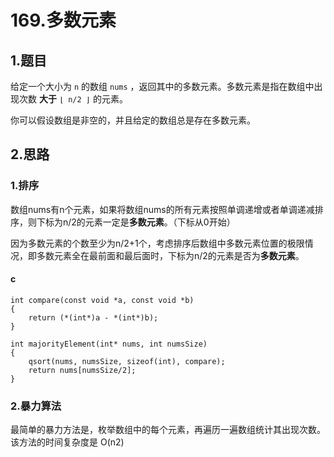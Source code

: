 # 169.多数元素

## 1.题目

给定一个大小为 `n` 的数组 `nums` ，返回其中的多数元素。多数元素是指在数组中出现次数 **大于** `⌊ n/2 ⌋` 的元素。

你可以假设数组是非空的，并且给定的数组总是存在多数元素。

## 2.思路

### 1.排序

数组nums有n个元素，如果将数组nums的所有元素按照单调递增或者单调递减排序，则下标为n/2的元素一定是**多数元素**。（下标从0开始）

因为多数元素的个数至少为n/2+1个，考虑排序后数组中多数元素位置的极限情况，即多数元素全在最前面和最后面时，下标为n/2的元素是否为**多数元素**。

#### c

```
int compare(const void *a, const void *b) 
{
    return (*(int*)a - *(int*)b);
}

int majorityElement(int* nums, int numsSize) 
{
    qsort(nums, numsSize, sizeof(int), compare);
    return nums[numsSize/2];
}
```



### 2.暴力算法

最简单的暴力方法是，枚举数组中的每个元素，再遍历一遍数组统计其出现次数。该方法的时间复杂度是 O(n2)


